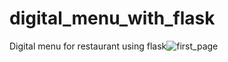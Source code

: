 # digital_menu_with_flask
Digital menu for restaurant using flask![first_page](https://user-images.githubusercontent.com/50569248/112320841-13439780-8cb8-11eb-9f89-e73e138d8604.png)

